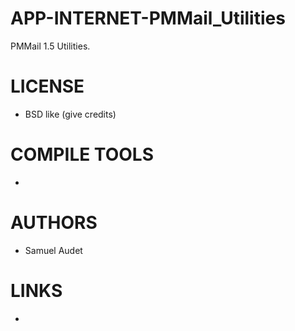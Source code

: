 APP-INTERNET-PMMail_Utilities
=============================

PMMail 1.5 Utilities. 

LICENSE
===============
* BSD like (give credits)

COMPILE TOOLS
===============
* 

AUTHORS
===============
* Samuel Audet

LINKS
===============
* 
